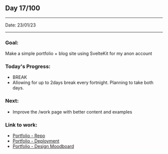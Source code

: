## Day 17/100

---

Date: 23/01/23

---

### Goal: 

Make a simple portfolio + blog site using SvelteKit for my anon account

### **Today's Progress**: 

- BREAK
- Allowing for up to 2days break every fortnight. Planning to take both days.

### **Next**:
- Improve the /work page with better content and examples

### **Link to work:** 
- [Portfolio - Repo](https://github.com/activate-glacier-instinct/activate-glacier-instinct.github.io)
- [Portfolio - Deployment](https://activate-glacier-instinct.github.io/)
- [Portfolio - Design Moodboard](https://www.figma.com/file/EACX3PwCLrEc2q3oHRtxU4/Portfolio---Moodboard?node-id=0%3A1)